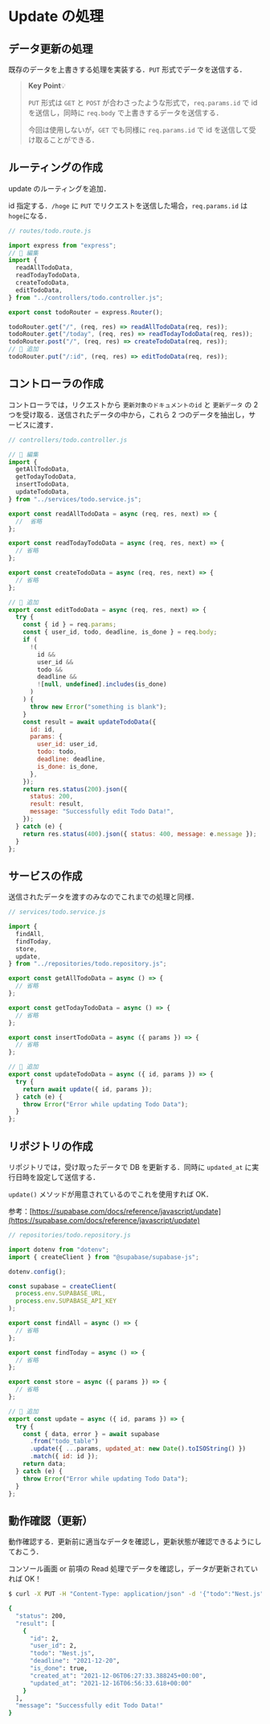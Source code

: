 # Update の処理

## データ更新の処理

既存のデータを上書きする処理を実装する．`PUT` 形式でデータを送信する．

> **Key Point**💡
>
> `PUT` 形式は `GET` と `POST` が合わさったような形式で，`req.params.id` で id を送信し，同時に `req.body` で上書きするデータを送信する．
>
> 今回は使用しないが，`GET` でも同様に `req.params.id` で id を送信して受け取ることができる．

## ルーティングの作成

update のルーティングを追加．

id 指定する．`/hoge` に `PUT` でリクエストを送信した場合，`req.params.id` は`hoge`になる．

```js
// routes/todo.route.js

import express from "express";
// 🔽 編集
import {
  readAllTodoData,
  readTodayTodoData,
  createTodoData,
  editTodoData,
} from "../controllers/todo.controller.js";

export const todoRouter = express.Router();

todoRouter.get("/", (req, res) => readAllTodoData(req, res));
todoRouter.get("/today", (req, res) => readTodayTodoData(req, res));
todoRouter.post("/", (req, res) => createTodoData(req, res));
// 🔽 追加
todoRouter.put("/:id", (req, res) => editTodoData(req, res));
```

## コントローラの作成

コントローラでは，リクエストから `更新対象のドキュメントのid` と `更新データ` の 2 つを受け取る．送信されたデータの中から，これら 2 つのデータを抽出し，サービスに渡す．

```js
// controllers/todo.controller.js

// 🔽 編集
import {
  getAllTodoData,
  getTodayTodoData,
  insertTodoData,
  updateTodoData,
} from "../services/todo.service.js";

export const readAllTodoData = async (req, res, next) => {
  //  省略
};

export const readTodayTodoData = async (req, res, next) => {
  // 省略
};

export const createTodoData = async (req, res, next) => {
  // 省略
};

// 🔽 追加
export const editTodoData = async (req, res, next) => {
  try {
    const { id } = req.params;
    const { user_id, todo, deadline, is_done } = req.body;
    if (
      !(
        id &&
        user_id &&
        todo &&
        deadline &&
        ![null, undefined].includes(is_done)
      )
    ) {
      throw new Error("something is blank");
    }
    const result = await updateTodoData({
      id: id,
      params: {
        user_id: user_id,
        todo: todo,
        deadline: deadline,
        is_done: is_done,
      },
    });
    return res.status(200).json({
      status: 200,
      result: result,
      message: "Successfully edit Todo Data!",
    });
  } catch (e) {
    return res.status(400).json({ status: 400, message: e.message });
  }
};
```

## サービスの作成

送信されたデータを渡すのみなのでこれまでの処理と同様．

```js
// services/todo.service.js

import {
  findAll,
  findToday,
  store,
  update,
} from "../repositories/todo.repository.js";

export const getAllTodoData = async () => {
  // 省略
};

export const getTodayTodoData = async () => {
  // 省略
};

export const insertTodoData = async ({ params }) => {
  // 省略
};

// 🔽 追加
export const updateTodoData = async ({ id, params }) => {
  try {
    return await update({ id, params });
  } catch (e) {
    throw Error("Error while updating Todo Data");
  }
};
```

## リポジトリの作成

リポジトリでは，受け取ったデータで DB を更新する．同時に `updated_at` に実行日時を設定して送信する．

`update()` メソッドが用意されているのでこれを使用すれば OK．

参考：[https://supabase.com/docs/reference/javascript/update](https://supabase.com/docs/reference/javascript/update)

```js
// repositories/todo.repository.js

import dotenv from "dotenv";
import { createClient } from "@supabase/supabase-js";

dotenv.config();

const supabase = createClient(
  process.env.SUPABASE_URL,
  process.env.SUPABASE_API_KEY
);

export const findAll = async () => {
  // 省略
};

export const findToday = async () => {
  // 省略
};

export const store = async ({ params }) => {
  // 省略
};

// 🔽 追加
export const update = async ({ id, params }) => {
  try {
    const { data, error } = await supabase
      .from("todo_table")
      .update({ ...params, updated_at: new Date().toISOString() })
      .match({ id: id });
    return data;
  } catch (e) {
    throw Error("Error while updating Todo Data");
  }
};
```

## 動作確認（更新）

動作確認する．更新前に適当なデータを確認し，更新状態が確認できるようにしておこう．

コンソール画面 or 前項の Read 処理でデータを確認し，データが更新されていれば OK！

```bash
$ curl -X PUT -H "Content-Type: application/json" -d '{"todo":"Nest.js","user_id":2,"deadline":"2021-12-20","is_done":true}' localhost:3000/todo/2

{
  "status": 200,
  "result": [
    {
      "id": 2,
      "user_id": 2,
      "todo": "Nest.js",
      "deadline": "2021-12-20",
      "is_done": true,
      "created_at": "2021-12-06T06:27:33.388245+00:00",
      "updated_at": "2021-12-16T06:56:33.618+00:00"
    }
  ],
  "message": "Successfully edit Todo Data!"
}

```
